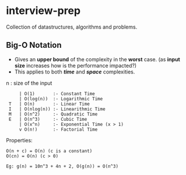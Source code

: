 # interview-prep
Collection of datastructures, algorithms and problems.


## Big-O Notation

 - Gives an **upper bound** of the complexity in the **worst** case. (as **input size** increases how is the performance impacted?)
 - This applies to both ***time*** and ***space*** complexities.

n : size of the input

```
     | O(1)       :- Constant Time
     | O(log(n))  :- Logarithmic Time
 T   | O(n)       :- Linear Time
 I   | O(nlog(n)) :- Linearithmic Time
 M   | O(n^2)     :- Quadratic Time
 E   | O(n^3)     :- Cubic Time
     | O(x^n)     :- Exponential Time (x > 1)
     v O(n!)      :- Factorial Time
```
Properties:
```
O(n + c) = O(n) (c is a constant)
O(cn) = O(n) (c > 0)

Eg: g(n) = 10n^3 + 4n + 2, O(g(n)) = O(n^3)